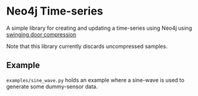 # Neo4j Time-series

A simple library for creating and updating a time-series using Neo4j using
[swinging door compression](https://support.industry.siemens.com/cs/document/109739594/compressing-of-process-value-archives-with-the-swinging-door-algorithm-in-pcs-7?dti=0&lc=en-TR)

Note that this library currently discards uncompressed samples.


## Example

`examples/sine_wave.py` holds an example where a sine-wave is used to generate some dummy-sensor data.
